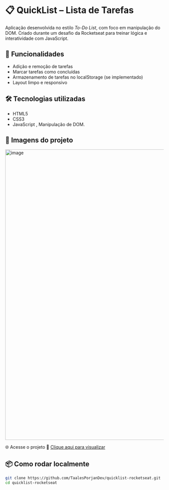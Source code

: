 # 📋 QuickList – Lista de Tarefas

Aplicação desenvolvida no estilo *To-Do List*, com foco em manipulação do DOM. Criado durante um desafio da Rocketseat para treinar lógica e interatividade com JavaScript.

## 🚀 Funcionalidades

- Adição e remoção de tarefas
- Marcar tarefas como concluídas
- Armazenamento de tarefas no localStorage (se implementado)
- Layout limpo e responsivo

## 🛠 Tecnologias utilizadas

- HTML5
- CSS3
- JavaScript , Manipulação de DOM.

## 📸 Imagens do projeto

<img width="1917" height="922" alt="image" src="https://github.com/user-attachments/assets/c2eaee09-0472-4df0-a180-b4d0ca0b3085" />


🌐 Acesse o projeto
🔗 [Clique aqui para visualizar](https://quicklist-rocketseat.vercel.app/) 

## 📦 Como rodar localmente

```bash
git clone https://github.com/TaalesPorjanDev/quicklist-rocketseat.git
cd quicklist-rocketseat

